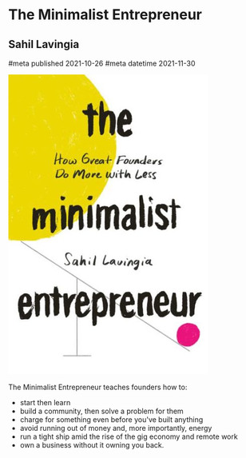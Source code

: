# The Minimalist Entrepreneur
## Sahil Lavingia
#meta published 2021-10-26
#meta datetime 2021-11-30

![The Minimalist Entrepreneur: How Great Founders Do More with Less](covers/the-minimalist-entrepreneur.jpg)

The Minimalist Entrepreneur teaches founders how to:

* start then learn
* build a community, then solve a problem for them
* charge for something even before you've built anything
* avoid running out of money and, more importantly, energy
* run a tight ship amid the rise of the gig economy and remote work
* own a business without it owning you back.
